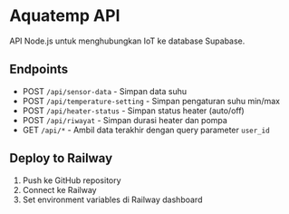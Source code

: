 # Aquatemp API

API Node.js untuk menghubungkan IoT ke database Supabase.

## Endpoints

- POST `/api/sensor-data` - Simpan data suhu
- POST `/api/temperature-setting` - Simpan pengaturan suhu min/max
- POST `/api/heater-status` - Simpan status heater (auto/off)
- POST `/api/riwayat` - Simpan durasi heater dan pompa
- GET `/api/*` - Ambil data terakhir dengan query parameter `user_id`

## Deploy to Railway

1. Push ke GitHub repository
2. Connect ke Railway
3. Set environment variables di Railway dashboard
